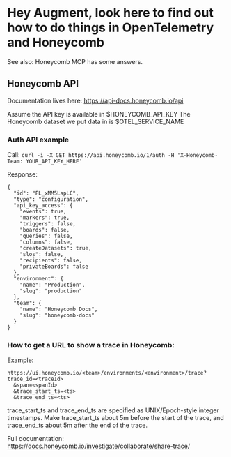 # Hey Augment, look here to find out how to do things in OpenTelemetry and Honeycomb

See also: Honeycomb MCP has some answers.

## Honeycomb API
Documentation lives here: https://api-docs.honeycomb.io/api

Assume the API key is available in $HONEYCOMB_API_KEY
The Honeycomb dataset we put data in is $OTEL_SERVICE_NAME

### Auth API example

Call: `curl -i -X GET https://api.honeycomb.io/1/auth -H 'X-Honeycomb-Team: YOUR_API_KEY_HERE'`

Response:
```
{
  "id": "FL_xMM5LapLC",
  "type": "configuration",
  "api_key_access": {
    "events": true,
    "markers": true,
    "triggers": false,
    "boards": false,
    "queries": false,
    "columns": false,
    "createDatasets": true,
    "slos": false,
    "recipients": false,
    "privateBoards": false
  },
  "environment": {
    "name": "Production",
    "slug": "production"
  },
  "team": {
    "name": "Honeycomb Docs",
    "slug": "honeycomb-docs"
  }
}
```

### How to get a URL to show a trace in Honeycomb:

Example:

```
https://ui.honeycomb.io/<team>/environments/<environment>/trace?trace_id=<traceId>
  &span=<spanId>
  &trace_start_ts=<ts>
  &trace_end_ts=<ts>
```

trace_start_ts and trace_end_ts are specified as UNIX/Epoch-style integer timestamps. Make trace_start_ts about 5m before the start of the trace, and trace_end_ts about 5m after the end of the trace.

Full documentation: https://docs.honeycomb.io/investigate/collaborate/share-trace/
